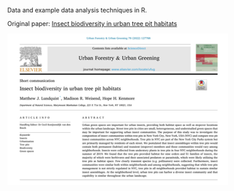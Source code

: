 Data and example data analysis techniques in R. 

Original paper: [Insect biodiversity in urban tree pit habitats](https://www.sciencedirect.com/science/article/pii/S1618866722003314)

![paper abstract](paper_abstract.png)